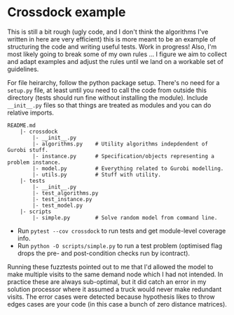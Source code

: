 
# Crossdock example

This is still a bit rough (ugly code, and I don't think the algorithms I've written in here are very efficient) this is more meant to be an example of structuring the code and writing useful tests.
Work in progress!
Also, I'm most likely going to break some of my own rules ... I figure we aim to collect and adapt examples and adjust the rules until we land on a workable set of guidelines.

For file heirarchy, follow the python package setup.
There's no need for a `setup.py` file, at least until you need to call the code from outside this directory (tests should run fine without installing the module).
Include `__init__.py` files so that things are treated as modules and you can do relative imports.

```
README.md
    |- crossdock
        |- __init__.py
        |- algorithms.py    # Utility algorithms indepdendent of Gurobi stuff.
        |- instance.py      # Specification/objects representing a problem instance.
        |- model.py         # Everything related to Gurobi modelling.
        |- utils.py         # Stuff with utility.
    |- tests
        |- __init__.py
        |- test_algorithms.py
        |- test_instance.py
        |- test_model.py
    |- scripts
        |- simple.py        # Solve random model from command line.
```

* Run `pytest --cov crossdock` to run tests and get module-level coverage info.
* Run `python -O scripts/simple.py` to run a test problem (optimised flag drops the pre- and post-condition checks run by icontract).

Running these fuzztests pointed out to me that I'd allowed the model to make multiple visits to the same demand node which I had not intended.
In practice these are always sub-optimal, but it did catch an error in my solution processor where it assumed a truck would never make redundant visits.
The error cases were detected because hypothesis likes to throw edges cases are your code (in this case a bunch of zero distance matrices).
